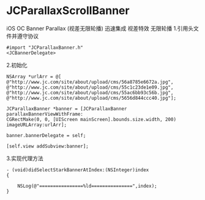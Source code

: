 # JCParallaxScrollBanner
iOS OC Banner Parallax (视差无限轮播)
迅速集成 视差特效 无限轮播
1.引用头文件并遵守协议

	#import "JCParallaxBanner.h"
	<JCBannerDelegate>
2.初始化

	NSArray *urlArr = @[
	@"http://www.jc.com/site/about/upload/cms/56a8785e6672a.jpg",
	@"http://www.jc.com/site/about/upload/cms/55c1c23de1e09.jpg",
	@"http://www.jc.com/site/about/upload/cms/55ac6bb93c56b.jpg",
	@"http://www.jc.com/site/about/upload/cms/5656d844ccc40.jpg"];
	
	JCParallaxBanner *banner = [JCParallaxBanner parallaxBannerViewWithFrame:
	CGRectMake(0, 0, [UIScreen mainScreen].bounds.size.width, 200) imageURLArray:urlArr]; 
    
    banner.bannerDelegate = self;
    
    [self.view addSubview:banner];

3.实现代理方法
	
	- (void)didSelectStarkBannerAtIndex:(NSInteger)index
	{
	    
	    NSLog(@"================%ld===============",index);
	}


